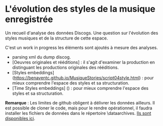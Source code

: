 # L'évolution des styles de la musique enregistrée

Un recueil d'analyse des données Discogs.  Une question sur l'évolution des styles musiques et de la structure de cette espace. 

C'est un work in progress les éléments sont ajoutés à mesure des analyses. 

* parsing xml du dump discog. 
* [Oeuvres originales et rééditions] : il s'agit d'examiner la production en distinguant les productions originales des rééditions.  
* [Styles embeddings] (https://benaventc.github.io/MusiqueStories/script04style.html) : pour mieux comprendre l'espace des styles et sa structuration. 
* [Time Styles embeddings] () : pour mieux comprendre l'espace des styles et sa structuration. 

**Remarque** : Les limites de github obligent à délivrer les données ailleurs. Il est possible de cloner le code, mais pour le rendre opérationnel,  il faudra installer les fichiers de données dans le répertoire \dataarchives. [Ils sont disponibles ici](https://drive.google.com/drive/folders/1qoauKUPAUJa9Iz7RcpaddzDgeJxTgnXl?usp=sharing). 
